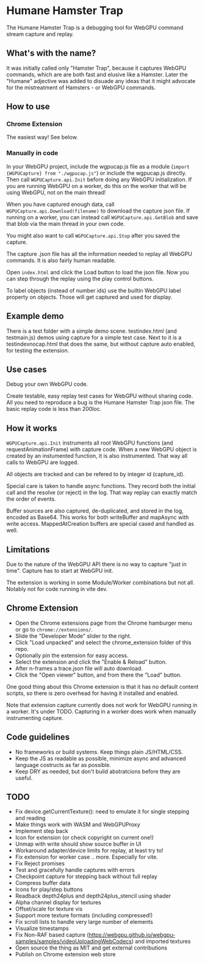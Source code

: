 # Humane Hamster Trap

The Humane Hamster Trap is a debugging tool for WebGPU command stream capture and replay.

## What's with the name?

It was initially called only "Hamster Trap", because it captures WebGPU commands, which are are both fast and elusive like a Hamster.
Later the "Humane" adjective was added to disuade any ideas that it might advocate for the mistreatment of Hamsters - or WebGPU commands.  

## How to use

### Chrome Extension

The easiest way! See below. 

### Manually in code

In your WebGPU project, include the wgpucap.js file as a module (```import {WGPUCapture} from "./wgpucap.js"```) or include the 
wgpucap.js directly.
Then call ```WGPUCapture.api.Init``` before doing any WebGPU initialization. 
If you are running WebGPU on a worker, do this on the worker that will be using WebGPU, not on the main thread!

When you have captured enough data, call ```WGPUCapture.api.Download(filename)``` to download the capture json file. 
If running on a worker, you can instead call ```WGPUCapture.api.GetBlob``` and save that blob via the main thread in your own code. 

You might also want to call 
```WGPUCapture.api.Stop``` after you saved the capture.

The capture .json file has all the information needed to replay all WebGPU commands. It is also fairly human readable. 

Open ```index.html``` and click the Load button to load the json file. Now you can step through the replay using the play control buttons. 

To label objects (instead of number ids) use the builtin WebGPU label property on objects. 
Those will get captured and used for display. 

## Example demo

There is a test folder with a simple demo scene.
testindex.html (and testmain.js) demos using capture for a simple test case. 
Next to it is a testindexnocap.html that does the same, but without capture auto enabled, for testing the extension. 

## Use cases 

Debug your own WebGPU code. 

Create testable, easy replay test cases for WebGPU without sharing code. 
All you need to reproduce a bug is the Humane Hamster Trap json file. 
The basic replay code is less than 200loc. 

## How it works 

```WGPUCapture.api.Init``` instruments all root WebGPU functions (and requestAnimationFrame) with capture code.
When a new WebGPU object is created by an instumented function, it is also instrumented. 
That way all calls to WebGPU are logged. 

All objects are tracked and can be refered to by integer id (capture_id).  

Special care is taken to handle async functions. They record both the initial call and the resolve (or reject) in the log. That way replay can exactly match the order of events. 

Buffer sources are also captured, de-duplicated, and stored in the log, encoded as Base64. 
This works for both writeBuffer and mapAsync with write access. MappedAtCreation buffers are special cased and handled as well. 

## Limitations

Due to the nature of the WebGPU API there is no way to capture "just in time". Capture has to start at WebGPU init.

The extension is working in some Module/Worker combinations but not all. Notably not for code running in vite dev. 

## Chrome Extension

- Open the Chrome extensions page from the Chrome hamburger menu or go to ```chrome://extensions/```.
- Slide the "Developer Mode" slider to the right.
- Click "Load unpacked" and select the chrome_extension folder of this repo.
- Optionally pin the extension for easy access. 
- Select the extension and click the "Enable & Reload" button. 
- After n-frames a trace.json file will auto download. 
- Click the "Open viewer" button, and from there the "Load" button.  
 
One good thing about this Chrome extension is that it has no default content scripts, so there is zero overhead for having it installed and enabled. 

Note that extension capture currently does not work for WebGPU running in a worker. It's under TODO. 
Capturing in a worker does work when manually instrumenting capture. 

## Code guidelines 

- No frameworks or build systems. Keep things plain JS/HTML/CSS.
- Keep the JS as readable as possible, minimize async and advanced language costructs as far as possible. 
- Keep DRY as needed, but don't build abstratcions before they are useful. 

## TODO

- Fix device.getCurrentTexture(): need to emulate it for single stepping and reading
- Make things work with WASM and WebGPUProxy
- Implement step back 
- Icon for extension (or check copyright on current one!)
- Unmap with write should show source buffer in UI
- Workaround adapter/device limits for replay, at least try to! 
- Fix extension for worker case .. more. Especially for vite. 
- Fix Reject promises 
- Test and gracefully handle captures with errors
- Checkpoint capture for stepping back without full replay
- Compress buffer data 
- Icons for play/step buttons
- Readback depth24plus and depth24plus_stencil using shader
- Alpha channel display for textures 
- Offset/scale for texture vis
- Support more texture formats (including compressed!)
- Fix scroll lists to handle very large number of elements
- Visualize timestamps
- Fix Non-RAF based capture (https://webgpu.github.io/webgpu-samples/samples/videoUploadingWebCodecs) and imported textures 
- Open source the thing as MIT and get external contributions
- Publish on Chrome extension web store
  
  
